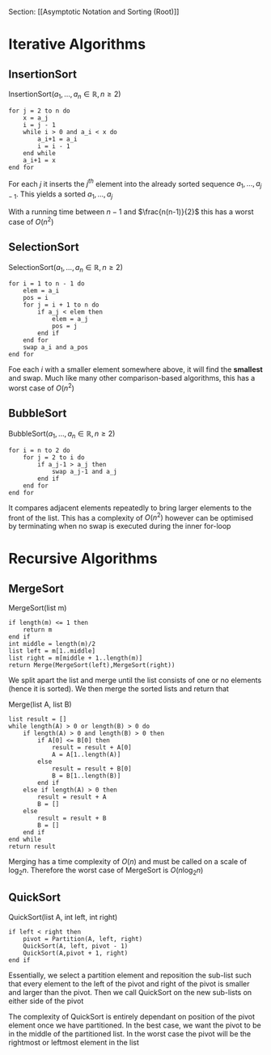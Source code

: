 Section: [[Asymptotic Notation and Sorting (Root)]]
# Iterative Algorithms
## InsertionSort

InsertionSort($a_1,\dots,a_n\in\mathbb{R},n\geq 2$) 
```
for j = 2 to n do
	x = a_j
	i = j - 1
	while i > 0 and a_i < x do
		a_i+1 = a_i
		i = i - 1
	end while
	a_i+1 = x
end for
```

For each $j$ it inserts the $j^{th}$ element into the already sorted sequence $a_1,\dots,a_{j-1}$. This yields a sorted $a_1,\dots,a_j$

With a running time between $n-1$ and $\frac{n(n-1)}{2}$ this has a worst case of $O(n^2)$
## SelectionSort

SelectionSort($a_1,\dots,a_n\in\mathbb{R},n\geq 2$)
```
for i = 1 to n - 1 do
	elem = a_i
	pos = i
	for j = i + 1 to n do
		if a_j < elem then
			elem = a_j 
			pos = j
		end if
	end for
	swap a_i and a_pos
end for
```

Foe each $i$ with a smaller element somewhere above, it will find the **smallest** and swap. Much like many other comparison-based algorithms, this has a worst case of $O(n^2)$
## BubbleSort

BubbleSort($a_1,\dots,a_n\in\mathbb{R},n\geq 2$)
```
for i = n to 2 do
	for j = 2 to i do
		if a_j-1 > a_j then
			swap a_j-1 and a_j
		end if
	end for
end for
```

It compares adjacent elements repeatedly to bring larger elements to the front of the list. This has a complexity of $O(n^2)$ however can be optimised by terminating when no swap is executed during the inner for-loop
# Recursive Algorithms
## MergeSort

MergeSort(list m)
```
if length(m) <= 1 then
	return m
end if
int middle = length(m)/2
list left = m[1..middle]
list right = m[middle + 1..length(m)]
return Merge(MergeSort(left),MergeSort(right))
```

We split apart the list and merge until the list consists of one or no elements (hence it is sorted). We then merge the sorted lists and return that

Merge(list A, list B)
```
list result = []
while length(A) > 0 or length(B) > 0 do
	if length(A) > 0 and length(B) > 0 then
		if A[0] <= B[0] then
			result = result + A[0]
			A = A[1..length(A)]
		else
			result = result + B[0]
			B = B[1..length(B)]
		end if
	else if length(A) > 0 then	
		result = result + A
		B = []
	else
		result = result + B
		B = []
	end if
end while
return result
```

Merging has a time complexity of $O(n)$ and must be called on a scale of $\log_2n$. Therefore the worst case of MergeSort is $O(n\log_2n)$
## QuickSort

QuickSort(list A, int left, int right)
```
if left < right then
	pivot = Partition(A, left, right)
	QuickSort(A, left, pivot - 1)
	QuickSort(A,pivot + 1, right)
end if
```

Essentially, we select a partition element and reposition the sub-list such that every element to the left of the pivot and right of the pivot is smaller and larger than the pivot. Then we call QuickSort on the new sub-lists on either side of the pivot

The complexity of QuickSort is entirely dependant on position of the pivot element once we have partitioned. In the best case, we want the pivot to be in the middle of the partitioned list. In the worst case the pivot will be the rightmost or leftmost element in the list

